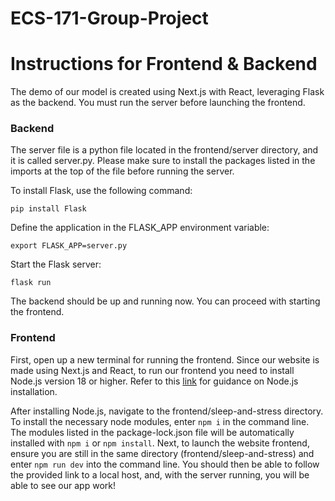 # ECS-171-Group-Project

# Instructions for Frontend & Backend

The demo of our model is created using Next.js with React, leveraging Flask as the backend. You must run the server before launching the frontend.

### Backend
The server file is a python file located in the frontend/server directory, and it is called server.py. Please make sure to install the packages listed in the imports at the top of the file before running the server.

To install Flask, use the following command:

`pip install Flask`

Define the application in the FLASK_APP environment variable:

`export FLASK_APP=server.py`

Start the Flask server:

`flask run`

The backend should be up and running now. You can proceed with starting the frontend.

### Frontend
First, open up a new terminal for running the frontend. Since our website is made using Next.js and React, to run our frontend you need to install Node.js version 18 or higher. Refer to this [link](https://nodejs.org/en/) for guidance on Node.js installation.

After installing Node.js, navigate to the frontend/sleep-and-stress directory. To install the necessary node modules, enter `npm i` in the command line. The modules listed in the package-lock.json file will be automatically installed with `npm i` or `npm install`. Next, to launch the website frontend, ensure you are still in the same directory (frontend/sleep-and-stress) and enter `npm run dev` into the command line. You should then be able to follow the provided link to a local host, and, with the server running, you will be able to see our app work!